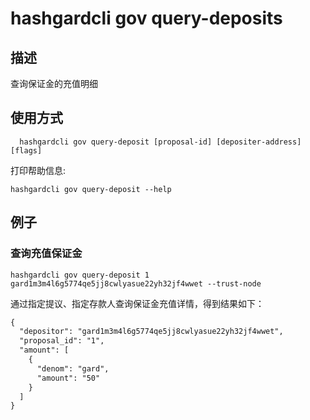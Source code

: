# hashgardcli gov query-deposits

## 描述

查询保证金的充值明细

## 使用方式

```
  hashgardcli gov query-deposit [proposal-id] [depositer-address] [flags]

```
打印帮助信息:

```
hashgardcli gov query-deposit --help
```

## 例子

### 查询充值保证金

```shell
hashgardcli gov query-deposit 1 gard1m3m4l6g5774qe5jj8cwlyasue22yh32jf4wwet --trust-node

```

通过指定提议、指定存款人查询保证金充值详情，得到结果如下：

```txt
{
  "depositor": "gard1m3m4l6g5774qe5jj8cwlyasue22yh32jf4wwet",
  "proposal_id": "1",
  "amount": [
    {
      "denom": "gard",
      "amount": "50"
    }
  ]
}
```
